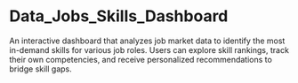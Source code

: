 # Data_Jobs_Skills_Dashboard
An interactive dashboard that analyzes job market data to identify the most in-demand skills for various job roles. Users can explore skill rankings, track their own competencies, and receive personalized recommendations to bridge skill gaps.
